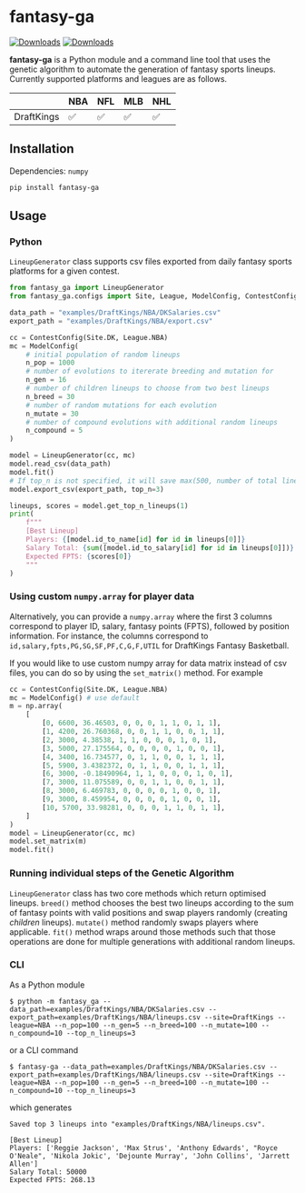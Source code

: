 # fantasy-ga

[![Downloads](https://static.pepy.tech/badge/fantasy-ga)](https://pepy.tech/project/fantasy-ga) [![Downloads](https://static.pepy.tech/badge/fantasy-ga/month)](https://pepy.tech/project/fantasy-ga)

**fantasy-ga** is a Python module and a command line tool that uses the genetic algorithm to automate the generation of fantasy sports lineups. Currently supported platforms and leagues are as follows. 


|   | NBA | NFL  | MLB  | NHL  |
|---|---|---|---|---|
| DraftKings  |  ✅  | ✅  |  ✅  |  ✅  |


## Installation
Dependencies: `numpy`
```bash
pip install fantasy-ga
```

## Usage

### Python
`LineupGenerator` class supports csv files exported from daily fantasy sports platforms for a given contest.

```python
from fantasy_ga import LineupGenerator
from fantasy_ga.configs import Site, League, ModelConfig, ContestConfig

data_path = "examples/DraftKings/NBA/DKSalaries.csv"
export_path = "examples/DraftKings/NBA/export.csv"

cc = ContestConfig(Site.DK, League.NBA)
mc = ModelConfig(
    # initial population of random lineups
    n_pop = 1000
    # number of evolutions to itererate breeding and mutation for
    n_gen = 16
    # number of children lineups to choose from two best lineups
    n_breed = 30
    # number of random mutations for each evolution
    n_mutate = 30
    # number of compound evolutions with additional random lineups
    n_compound = 5
)

model = LineupGenerator(cc, mc)
model.read_csv(data_path)
model.fit()
# If top_n is not specified, it will save max(500, number of total lineups) lineups sorted by scores
model.export_csv(export_path, top_n=3)

lineups, scores = model.get_top_n_lineups(1)
print(
    f"""
    [Best Lineup]
    Players: {[model.id_to_name[id] for id in lineups[0]]} 
    Salary Total: {sum([model.id_to_salary[id] for id in lineups[0]])}
    Expected FPTS: {scores[0]}
    """
)
```
### Using custom `numpy.array` for player data
Alternatively, you can provide a `numpy.array` where the first 3 columns correspond to player ID, salary, fantasy points (FPTS), followed by position information. For instance, the columns correspond to `id,salary,fpts,PG,SG,SF,PF,C,G,F,UTIL` for DraftKings Fantasy Basketball. 

If you would like to use custom numpy array for data matrix instead of csv files, you can do so by using the `set_matrix()` method. For example

```Python
cc = ContestConfig(Site.DK, League.NBA)
mc = ModelConfig() # use default
m = np.array(
    [
        [0, 6600, 36.46503, 0, 0, 0, 1, 1, 0, 1, 1],
        [1, 4200, 26.760368, 0, 0, 1, 1, 0, 0, 1, 1],
        [2, 3000, 4.38538, 1, 1, 0, 0, 0, 1, 0, 1],
        [3, 5000, 27.175564, 0, 0, 0, 0, 1, 0, 0, 1],
        [4, 3400, 16.734577, 0, 1, 1, 0, 0, 1, 1, 1],
        [5, 5900, 3.4382372, 0, 1, 1, 0, 0, 1, 1, 1],
        [6, 3000, -0.18490964, 1, 1, 0, 0, 0, 1, 0, 1],
        [7, 3000, 11.075589, 0, 0, 1, 1, 0, 0, 1, 1],
        [8, 3000, 6.469783, 0, 0, 0, 0, 1, 0, 0, 1],
        [9, 3000, 8.459954, 0, 0, 0, 0, 1, 0, 0, 1],
        [10, 5700, 33.98281, 0, 0, 0, 1, 1, 0, 1, 1],
    ]
)
model = LineupGenerator(cc, mc)
model.set_matrix(m)
model.fit()
```

### Running individual steps of the Genetic Algorithm
`LineupGenerator` class has two core methods which return optimised lineups. `breed()` method chooses the best two lineups according to the sum of fantasy points with valid positions and swap players randomly (creating _children_ lineups). `mutate()` method randomly swaps players where applicable. `fit()` method wraps around those methods such that those operations are done for multiple generations with additional random lineups.

### CLI

As a Python module
```
$ python -m fantasy_ga --data_path=examples/DraftKings/NBA/DKSalaries.csv --export_path=examples/DraftKings/NBA/lineups.csv --site=DraftKings --league=NBA --n_pop=100 --n_gen=5 --n_breed=100 --n_mutate=100 --n_compound=10 --top_n_lineups=3
```
or a CLI command
```
$ fantasy-ga --data_path=examples/DraftKings/NBA/DKSalaries.csv --export_path=examples/DraftKings/NBA/lineups.csv --site=DraftKings --league=NBA --n_pop=100 --n_gen=5 --n_breed=100 --n_mutate=100 --n_compound=10 --top_n_lineups=3
```
which generates
```
Saved top 3 lineups into "examples/DraftKings/NBA/lineups.csv".

[Best Lineup]
Players: ['Reggie Jackson', 'Max Strus', 'Anthony Edwards', "Royce O'Neale", 'Nikola Jokic', 'Dejounte Murray', 'John Collins', 'Jarrett Allen']
Salary Total: 50000
Expected FPTS: 268.13
```
